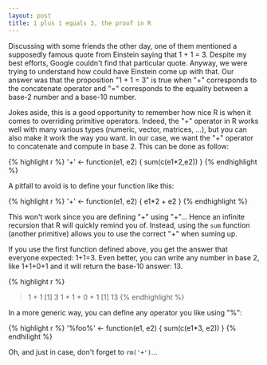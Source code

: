 ```yaml
---
layout: post
title: 1 plus 1 equals 3, the proof in R
---
```


Discussing with some friends the other day, one of them mentioned a supposedly famous quote from Einstein saying that 1 + 1 = 3. Despite my best efforts, Google couldn't find that particular quote. Anyway, we were trying to understand how could have Einstein come up with that. Our answer was that the proposition "1 + 1 = 3" is true when "+" corresponds to the concatenate operator and "=" corresponds to the equality between a base-2 number and a base-10 number. 

Jokes aside, this is a good opportunity to remember how nice R is when it comes to overriding primitive operators. Indeed, the "+" operator in R works well with many various types (numeric, vector, matrices, ...), but you can also make it work the way you want. In our case, we want the "+" operator to concatenate and compute in base 2. This can be done as follow:

{% highlight r %}
'+' <- function(e1, e2) { sum(c(e1*2,e2)) }
{% endhighlight %}

A pitfall to avoid is to define your function like this:

{% highlight r %}
'+' <- function(e1, e2) { e1*2 + e2 }
{% endhighlight %}

This won't work since you are defining "+" using "+"... Hence an infinite recursion that R will quickly remind you of. Instead, using the `sum` function (another primitive) allows you to use the correct "+" when suming up.

If you use the first function defined above, you get the answer that everyone expected: 1+1=3. Even better, you can write any number in base 2, like 1+1+0+1 and it will return the base-10 answer: 13.

{% highlight r %}
> 1 + 1
[1] 3
> 1 + 1 + 0 + 1
[1] 13
{% endhighlight %}

In a more generic way, you can define any operator you like using "%":

{% highlight r %}
'%foo%' <- function(e1, e2) { sum(c(e1*3, e2)) }
{% endhilight %}

Oh, and just in case, don't forget to `rm('+')`...